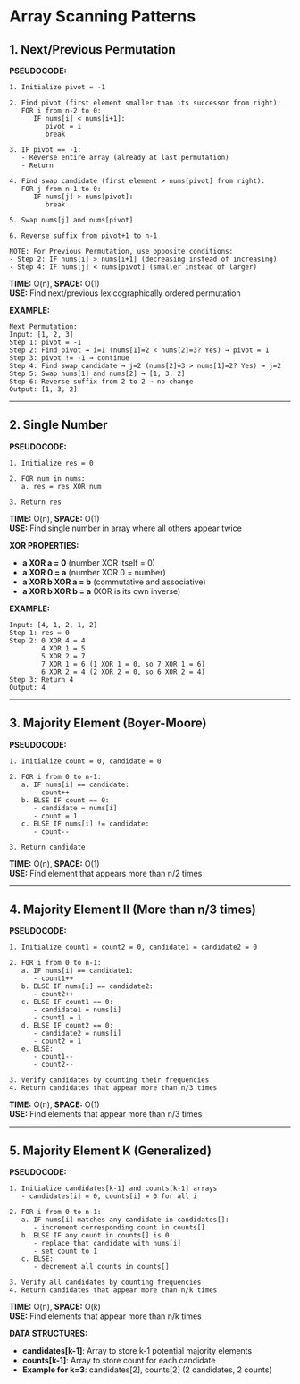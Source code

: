 # Array Scanning Patterns

## 1. Next/Previous Permutation

**PSEUDOCODE:**
```
1. Initialize pivot = -1

2. Find pivot (first element smaller than its successor from right):
   FOR i from n-2 to 0:
      IF nums[i] < nums[i+1]:
         pivot = i
         break

3. IF pivot == -1:
   - Reverse entire array (already at last permutation)
   - Return

4. Find swap candidate (first element > nums[pivot] from right):
   FOR j from n-1 to 0:
      IF nums[j] > nums[pivot]:
         break

5. Swap nums[j] and nums[pivot]

6. Reverse suffix from pivot+1 to n-1

NOTE: For Previous Permutation, use opposite conditions:
- Step 2: IF nums[i] > nums[i+1] (decreasing instead of increasing)
- Step 4: IF nums[j] < nums[pivot] (smaller instead of larger)
```

**TIME:** O(n), **SPACE:** O(1)  
**USE:** Find next/previous lexicographically ordered permutation

**EXAMPLE:**
```
Next Permutation:
Input: [1, 2, 3]
Step 1: pivot = -1
Step 2: Find pivot → i=1 (nums[1]=2 < nums[2]=3? Yes) → pivot = 1
Step 3: pivot != -1 → continue
Step 4: Find swap candidate → j=2 (nums[2]=3 > nums[1]=2? Yes) → j=2
Step 5: Swap nums[1] and nums[2] → [1, 3, 2]
Step 6: Reverse suffix from 2 to 2 → no change
Output: [1, 3, 2]
```

---

## 2. Single Number

**PSEUDOCODE:**
```
1. Initialize res = 0

2. FOR num in nums:
   a. res = res XOR num

3. Return res
```

**TIME:** O(n), **SPACE:** O(1)  
**USE:** Find single number in array where all others appear twice

**XOR PROPERTIES:**
- **a XOR a = 0** (number XOR itself = 0)
- **a XOR 0 = a** (number XOR 0 = number)
- **a XOR b XOR a = b** (commutative and associative)
- **a XOR b XOR b = a** (XOR is its own inverse)

**EXAMPLE:**
```
Input: [4, 1, 2, 1, 2]
Step 1: res = 0
Step 2: 0 XOR 4 = 4
        4 XOR 1 = 5
        5 XOR 2 = 7
        7 XOR 1 = 6 (1 XOR 1 = 0, so 7 XOR 1 = 6)
        6 XOR 2 = 4 (2 XOR 2 = 0, so 6 XOR 2 = 4)
Step 3: Return 4
Output: 4
```

---

## 3. Majority Element (Boyer-Moore)

**PSEUDOCODE:**
```
1. Initialize count = 0, candidate = 0

2. FOR i from 0 to n-1:
   a. IF nums[i] == candidate:
      - count++
   b. ELSE IF count == 0:
      - candidate = nums[i]
      - count = 1
   c. ELSE IF nums[i] != candidate:
      - count--

3. Return candidate
```

**TIME:** O(n), **SPACE:** O(1)  
**USE:** Find element that appears more than n/2 times

---

## 4. Majority Element II (More than n/3 times)

**PSEUDOCODE:**
```
1. Initialize count1 = count2 = 0, candidate1 = candidate2 = 0

2. FOR i from 0 to n-1:
   a. IF nums[i] == candidate1:
      - count1++
   b. ELSE IF nums[i] == candidate2:
      - count2++
   c. ELSE IF count1 == 0:
      - candidate1 = nums[i]
      - count1 = 1
   d. ELSE IF count2 == 0:
      - candidate2 = nums[i]
      - count2 = 1
   e. ELSE:
      - count1--
      - count2--

3. Verify candidates by counting their frequencies
4. Return candidates that appear more than n/3 times
```

**TIME:** O(n), **SPACE:** O(1)  
**USE:** Find elements that appear more than n/3 times

---

## 5. Majority Element K (Generalized)

**PSEUDOCODE:**
```
1. Initialize candidates[k-1] and counts[k-1] arrays
   - candidates[i] = 0, counts[i] = 0 for all i

2. FOR i from 0 to n-1:
   a. IF nums[i] matches any candidate in candidates[]:
      - increment corresponding count in counts[]
   b. ELSE IF any count in counts[] is 0:
      - replace that candidate with nums[i]
      - set count to 1
   c. ELSE:
      - decrement all counts in counts[]

3. Verify all candidates by counting frequencies
4. Return candidates that appear more than n/k times
```

**TIME:** O(n), **SPACE:** O(k)  
**USE:** Find elements that appear more than n/k times

**DATA STRUCTURES:**
- **candidates[k-1]**: Array to store k-1 potential majority elements
- **counts[k-1]**: Array to store count for each candidate
- **Example for k=3**: candidates[2], counts[2] (2 candidates, 2 counts) 